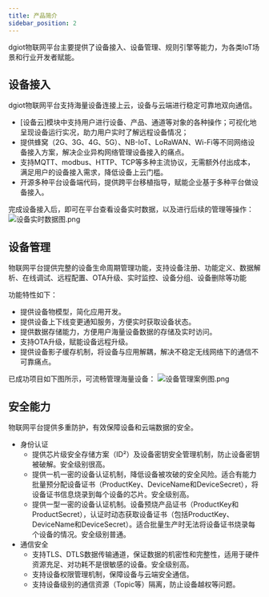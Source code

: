 ```yaml
---
title: 产品简介
sidebar_position: 2
---
```


dgiot物联网平台主要提供了设备接入、设备管理、规则引擎等能力，为各类IoT场景和行业开发者赋能。

## 设备接入

dgiot物联网平台支持海量设备连接上云，设备与云端进行稳定可靠地双向通信。

+   [设备云]模块中支持用户进行设备、产品、通道等对象的各种操作；可视化地呈现设备运行实况，助力用户实时了解远程设备情况；
+   提供蜂窝（2G、3G、4G、5G）、NB-IoT、LoRaWAN、Wi-Fi等不同网络设备接入方案，解决企业异构网络管理设备接入的痛点。
+   支持MQTT、modbus、HTTP、TCP等多种主流协议，无需额外付出成本，满足用户的设备接入需求，降低设备上云门槛。
+   开源多种平台设备端代码，提供跨平台移植指导，赋能企业基于多种平台做设备接入。

完成设备接入后，即可在平台查看设备实时数据，以及进行后续的管理等操作：
![设备实时数据图.png](http://dgiot-1253666439.cos.ap-shanghai-fsi.myqcloud.com/shuwa_tech/zh/product/dgiot/product_presentation/%E8%AE%BE%E5%A4%87%E5%AE%9E%E6%97%B6%E6%95%B0%E6%8D%AE%E5%9B%BE.png)

## 设备管理

物联网平台提供完整的设备生命周期管理功能，支持设备注册、功能定义、数据解析、在线调试、远程配置、OTA升级、实时监控、设备分组、设备删除等功能

功能特性如下：

+   提供设备物模型，简化应用开发。
+   提供设备上下线变更通知服务，方便实时获取设备状态。
+   提供数据存储能力，方便用户海量设备数据的存储及实时访问。
+   支持OTA升级，赋能设备远程升级。
+   提供设备影子缓存机制，将设备与应用解耦，解决不稳定无线网络下的通信不可靠痛点。

已成功项目如下图所示，可流畅管理海量设备：
![设备管理案例图.png](http://dgiot-1253666439.cos.ap-shanghai-fsi.myqcloud.com/shuwa_tech/zh/product/dgiot/product_presentation/%E8%AE%BE%E5%A4%87%E7%AE%A1%E7%90%86%E6%A1%88%E4%BE%8B%E5%9B%BE.png)

## 安全能力

物联网平台提供多重防护，有效保障设备和云端数据的安全。

+   身份认证
    +   提供芯片级安全存储方案（ID²）及设备密钥安全管理机制，防止设备密钥被破解。安全级别很高。
    +   提供一机一密的设备认证机制，降低设备被攻破的安全风险。适合有能力批量预分配设备证书（ProductKey、DeviceName和DeviceSecret），将设备证书信息烧录到每个设备的芯片。安全级别高。
    +   提供一型一密的设备认证机制。设备预烧产品证书（ProductKey和ProductSecret），认证时动态获取设备证书（包括ProductKey、DeviceName和DeviceSecret）。适合批量生产时无法将设备证书烧录每个设备的情况。安全级别普通。
+   通信安全
    +   支持TLS、DTLS数据传输通道，保证数据的机密性和完整性，适用于硬件资源充足、对功耗不是很敏感的设备。安全级别高。
    +   支持设备权限管理机制，保障设备与云端安全通信。
    +   支持设备级别的通信资源（Topic等）隔离，防止设备越权等问题。
